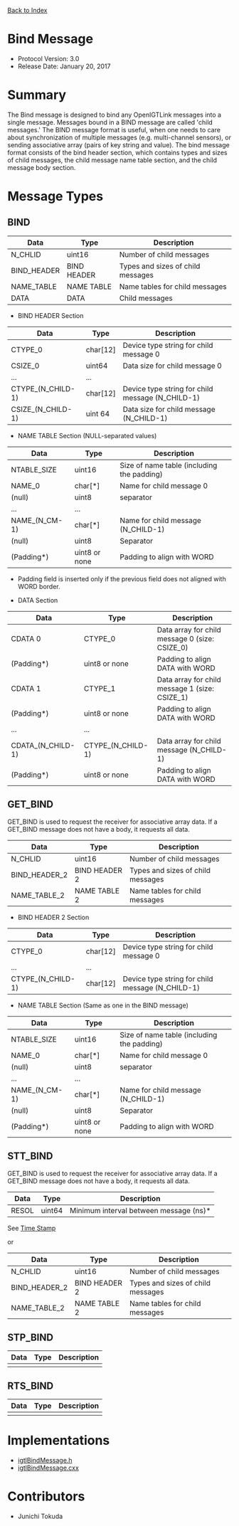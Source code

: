 [Back to Index](/Documents/Protocol/index.md)

Bind Message
============

- Protocol Version: 3.0
- Release Date: January 20, 2017

Summary
=======

The Bind message is designed to bind any OpenIGTLink messages into a single
message. Messages bound in a BIND message are called 'child messages.' The BIND
message format is useful, when one needs to care about synchronization of
multiple messages (e.g. multi-channel sensors), or sending associative array
(pairs of key string and value). The bind message format consists of the bind
header section, which contains types and sizes of child messages, the child
message name table section, and the child message body section.

Message Types
=============

BIND
----

 Data         | Type          | Description
--------------|---------------|-------------------------------------------------
 N_CHLID      | uint16	      | Number of child messages
 BIND_HEADER  | BIND HEADER   | Types and sizes of child messages
 NAME_TABLE   | NAME TABLE    | Name tables for child messages
 DATA         | DATA          | Child messages


- BIND HEADER Section

 Data             | Type      | Description
------------------|-----------|-------------------------------------------------
 CTYPE_0          | char[12]  | Device type string for child message 0
 CSIZE_0          | uint64    | Data size for child message 0
 ...              | ...       |
 CTYPE_(N_CHILD-1)| char[12]  | Device type string for child message (N_CHILD-1)
 CSIZE_(N_CHILD-1)| uint 64   | Data size for child message (N_CHILD-1)


- NAME TABLE Section (NULL-separated values)

 Data           | Type          | Description
----------------|---------------|-----------------------------------------------
 NTABLE_SIZE    | uint16        | Size of name table (including the padding)
 NAME_0         | char[*]       | Name for child message 0
 (null)         | uint8         | separator
 ...            | ...           |
 NAME_(N_CM-1)  | char[*]       | Name for child message (N_CHILD-1)
 (null)	        | uint8         | Separator
 (Padding*)     | uint8 or none | Padding to align with WORD


* Padding field is inserted only if the previous field does not aligned with WORD border.

- DATA Section

 Data             | Type          | Description
------------------|---------------|-----------------------------------------------
 CDATA 0          | CTYPE_0       | Data array for child message 0 (size: CSIZE_0)
 (Padding*)       | uint8 or none | Padding to align DATA with WORD
 CDATA 1          | CTYPE_1       | Data array for child message 1 (size: CSIZE_1)
 (Padding*)       | uint8 or none | Padding to align DATA with WORD
 ...              | ...           | 
 CDATA_(N_CHILD-1)| CTYPE_(N_CHILD-1)|Data array for child message (N_CHILD-1)
 (Padding*)       | uint8 or none | Padding to align DATA with WORD


GET_BIND
--------

GET_BIND is used to request the receiver for associative array data.
If a GET_BIND message does not have a body, it requests all data.

 Data         | Type          | Description
--------------|---------------|-------------------------------------------------
 N_CHLID      | uint16	      | Number of child messages
 BIND_HEADER_2| BIND HEADER 2 | Types and sizes of child messages
 NAME_TABLE_2 | NAME TABLE 2  | Name tables for child messages

- BIND HEADER 2 Section

 Data             | Type      | Description
------------------|-----------|-------------------------------------------------
 CTYPE_0          | char[12]  | Device type string for child message 0
 ...              | ...       |
 CTYPE_(N_CHILD-1)| char[12]  | Device type string for child message (N_CHILD-1)

- NAME TABLE Section (Same as one in the BIND message)

 Data           | Type          | Description
----------------|---------------|-----------------------------------------------
 NTABLE_SIZE    | uint16        | Size of name table (including the padding)
 NAME_0         | char[*]       | Name for child message 0
 (null)         | uint8         | separator
 ...            | ...           |
 NAME_(N_CM-1)  | char[*]       | Name for child message (N_CHILD-1)
 (null)	        | uint8         | Separator
 (Padding*)     | uint8 or none | Padding to align with WORD


STT_BIND
--------

GET_BIND is used to request the receiver for associative array data.
If a GET_BIND message does not have a body, it requests all data.


 Data         | Type          | Description
--------------|---------------|-------------------------------------------------
 RESOL        | uint64        | Minimum interval between message (ns)*

See [Time Stamp](timestamp.md)

or 

 Data         | Type          | Description
--------------|---------------|-------------------------------------------------
 N_CHLID      | uint16	      | Number of child messages
 BIND_HEADER_2| BIND HEADER 2 | Types and sizes of child messages
 NAME_TABLE_2 | NAME TABLE 2  | Name tables for child messages



STP_BIND
--------

 Data         | Type          | Description
--------------|---------------|-------------------------------------------------
              |               |

RTS_BIND
--------

 Data         | Type          | Description
--------------|---------------|-------------------------------------------------
              |               |


Implementations
===================

* [igtlBindMessage.h](/Source/igtlBindMessage.h)
* [igtlBindMessage.cxx](/Source/igtlBindMessage.cxx) 


Contributors
===================

* Junichi Tokuda















